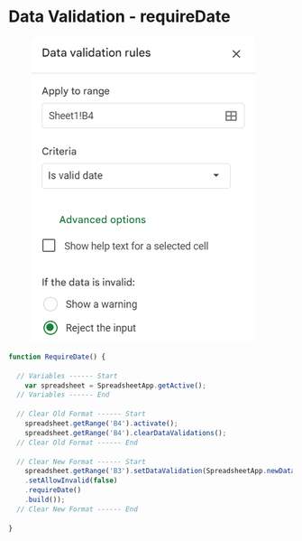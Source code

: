 # Data Validation - requireDate

<figure><img src="../.gitbook/assets/image (14).png" alt=""><figcaption></figcaption></figure>

```javascript
function RequireDate() {

  // Variables ------ Start
    var spreadsheet = SpreadsheetApp.getActive();
  // Variables ------ End
    
  // Clear Old Format ------ Start
    spreadsheet.getRange('B4').activate();
    spreadsheet.getRange('B4').clearDataValidations();
  // Clear Old Format ------ End

  // Clear New Format ------ Start
    spreadsheet.getRange('B3').setDataValidation(SpreadsheetApp.newDataValidation()
    .setAllowInvalid(false)
    .requireDate()
    .build());
  // Clear New Format ------ End

}
```
